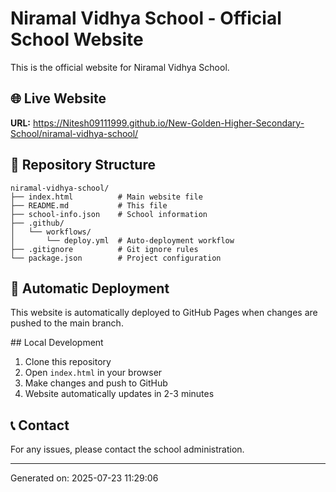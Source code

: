 # Niramal Vidhya School - Official School Website

This is the official website for Niramal Vidhya School.

## 🌐 Live Website
**URL:** https://Nitesh09111999.github.io/New-Golden-Higher-Secondary-School/niramal-vidhya-school/

## 📁 Repository Structure
```
niramal-vidhya-school/
├── index.html          # Main website file
├── README.md           # This file
├── school-info.json    # School information
├── .github/
│   └── workflows/
│       └── deploy.yml  # Auto-deployment workflow
├── .gitignore          # Git ignore rules
└── package.json        # Project configuration
```

## 🚀 Automatic Deployment
This website is automatically deployed to GitHub Pages when changes are pushed to the main branch.

##️ Local Development
1. Clone this repository
2. Open `index.html` in your browser
3. Make changes and push to GitHub
4. Website automatically updates in 2-3 minutes

## 📞 Contact
For any issues, please contact the school administration.

---
Generated on: 2025-07-23 11:29:06
